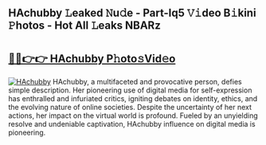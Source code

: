 ## HAchubby 𝙻eaked 𝙽u𝚍e - Part-Iq5 𝚅𝚒deo B𝚒kini 𝙿hotos - Hot All 𝙻eaks NBARz

# <h2><a href="http://ld2js5a.urlbe.top/?page=HAchubby">🔗🔗👉👉 HAchubby P𝚑oto𝚜Vid𝚎o</a></h2>

[![HAchubby](https://i.imgur.com/eBuTRDB.gif)](http://ld2js5a.urlbe.top/?page=HAchubby)
HAchubby, a multifaceted and provocative person, defies simple description. Her pioneering use of digital media for self-expression has enthralled and infuriated critics, igniting debates on identity, ethics, and the evolving nature of online societies. Despite the uncertainty of her next actions, her impact on the virtual world is profound. Fueled by an unyielding resolve and undeniable captivation, HAchubby influence on digital media is pioneering.
